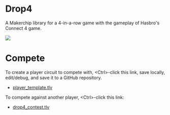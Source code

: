 # Drop4

A Makerchip library for a 4-in-a-row game with the gameplay of Hasbro's Connect 4 game.

![](Drop4.gif)

# Compete

To create a player circuit to compete with, &lt;Ctrl&gt;-click this link, save locally, edit/debug, and save it to a GitHub repository.

* <a href="http://www.makerchip.com/sandbox?code_url=https:%2F%2Fraw.githubusercontent.com%2Fstevehoover%2Fdrop4game%2Fmain%2Fplayer_template.tlv" target="_blank" atom_fix="_">player_template.tlv</a>

To compete against another player, &lt;Ctrl&gt;-click this link:

* <a href="http://www.makerchip.com/sandbox?code_url=https:%2F%2Fraw.githubusercontent.com%2Fstevehoover%2Fdrop4game%2Fmain%2Fdrop4_contest.tlv" target="_blank" atom_fix="_">drop4_contest.tlv</a>
